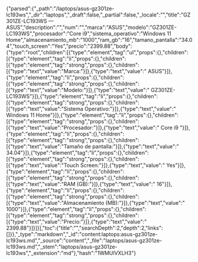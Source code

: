 {"parsed":{"_path":"/laptops/asus-gz301ze-lc193ws","_dir":"laptops","_draft":false,"_partial":false,"_locale":"","title":"GZ301ZE-LC193WS — ASUS","description":"","num":"","marca":"ASUS","modelo":"GZ301ZE-LC193WS","procesador":"Core i9","sistema_operativo":"Windows 11 Home","almacenamiento_mb":"1000","ram_gb":"16","tamano_pantalla":"34.04","touch_screen":"Yes","precio":"2399.88","body":{"type":"root","children":[{"type":"element","tag":"ul","props":{},"children":[{"type":"element","tag":"li","props":{},"children":[{"type":"element","tag":"strong","props":{},"children":[{"type":"text","value":"Marca:"}]},{"type":"text","value":" ASUS"}]},{"type":"element","tag":"li","props":{},"children":[{"type":"element","tag":"strong","props":{},"children":[{"type":"text","value":"Modelo:"}]},{"type":"text","value":" GZ301ZE-LC193WS"}]},{"type":"element","tag":"li","props":{},"children":[{"type":"element","tag":"strong","props":{},"children":[{"type":"text","value":"Sistema Operativo:"}]},{"type":"text","value":" Windows 11 Home"}]},{"type":"element","tag":"li","props":{},"children":[{"type":"element","tag":"strong","props":{},"children":[{"type":"text","value":"Procesador:"}]},{"type":"text","value":" Core i9 "}]},{"type":"element","tag":"li","props":{},"children":[{"type":"element","tag":"strong","props":{},"children":[{"type":"text","value":"Tamaño de pantalla:"}]},{"type":"text","value":" 34.04"}]},{"type":"element","tag":"li","props":{},"children":[{"type":"element","tag":"strong","props":{},"children":[{"type":"text","value":"Touch Screen:"}]},{"type":"text","value":" Yes"}]},{"type":"element","tag":"li","props":{},"children":[{"type":"element","tag":"strong","props":{},"children":[{"type":"text","value":"RAM (GB):"}]},{"type":"text","value":" 16"}]},{"type":"element","tag":"li","props":{},"children":[{"type":"element","tag":"strong","props":{},"children":[{"type":"text","value":"Almacenamiento (MB):"}]},{"type":"text","value":" 1000"}]},{"type":"element","tag":"li","props":{},"children":[{"type":"element","tag":"strong","props":{},"children":[{"type":"text","value":"Precio:"}]},{"type":"text","value":" 2399.88"}]}]}],"toc":{"title":"","searchDepth":2,"depth":2,"links":[]}},"_type":"markdown","_id":"content:laptops:asus-gz301ze-lc193ws.md","_source":"content","_file":"laptops/asus-gz301ze-lc193ws.md","_stem":"laptops/asus-gz301ze-lc193ws","_extension":"md"},"hash":"1WMUlVXLH3"}